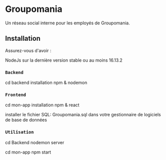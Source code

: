 # Groupomania

Un réseau social interne pour les employés de Groupomania.

## Installation 

Assurez-vous d'avoir :

NodeJs sur la dernière version stable ou au moins 16.13.2

### `Backend`

cd backend installation npm & nodemon 

### `Frontend`

cd mon-app installation npm & react 

installer le fichier SQL: Groupomania.sql dans votre gestionnaire de logiciels de base de données

### `Utilisation`

cd Backend nodemon server

cd mon-app npm start

